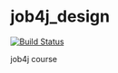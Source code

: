 # job4j_design
[![Build Status](https://travis-ci.org/TurboGoose/job4j_design.svg?branch=master)](https://travis-ci.org/TurboGoose/job4j_design)

job4j course
